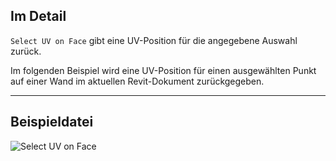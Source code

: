 ## Im Detail
`Select UV on Face` gibt eine UV-Position für die angegebene Auswahl zurück.

Im folgenden Beispiel wird eine UV-Position für einen ausgewählten Punkt auf einer Wand im aktuellen Revit-Dokument zurückgegeben.
___
## Beispieldatei

![Select UV on Face](./Dynamo.Nodes.DSUvOnElementSelection_img.jpg)
